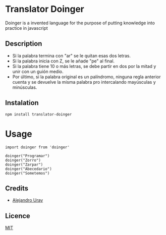 # Translator Doinger

Doinger is a invented language for the purpose of putting knowledge into practice in javascript

## Description

- Si la palabra termina con "ar" se le quitan esas dos letras.
- Si la palabra inicia con Z, se le añade "pe" al final.
- Si la palabra tiene 10 o más letras, se debe partir en dos por la mitad y unir con un guión medio.
- Por último, si la palabra original es un palíndromo, ninguna regla anterior cuenta y se devuelve la misma palabra pro intercalando mayúsculas y minúsculas.

## Instalation

```
npm install translator-doinger
```

# Usage

```
import doinger from 'doinger'

doinger("Programar")
doinger("Zorro")
doinger("Zarpar")
doinger("Abecedario")
doinger("Sometemos")
```

## Credits

- [Alejandro Uray](https://alejandrouray.com)

## Licence

[MIT](https://opensource.org/licenses/MIT)